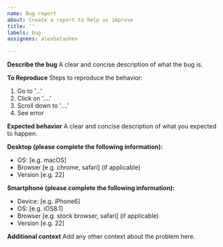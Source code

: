 ```yaml
---
name: Bug report
about: Create a report to help us improve
title: ''
labels: bug
assignees: alexbatashev

---
```


**Describe the bug**
A clear and concise description of what the bug is.

**To Reproduce**
Steps to reproduce the behavior:
1. Go to '...'
2. Click on '....'
3. Scroll down to '....'
4. See error

**Expected behavior**
A clear and concise description of what you expected to happen.

**Desktop (please complete the following information):**
 - OS: [e.g. macOS]
 - Browser [e.g. chrome, safari] (if applicable)
 - Version [e.g. 22]

**Smartphone (please complete the following information):**
 - Device: [e.g. iPhone6]
 - OS: [e.g. iOS8.1]
 - Browser [e.g. stock browser, safari] (if applicable)
 - Version [e.g. 22]

**Additional context**
Add any other context about the problem here.

